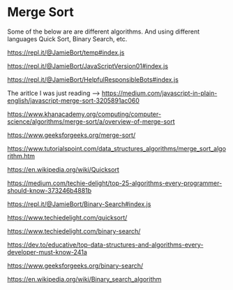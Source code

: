 # Merge Sort

Some of the below are are different algorithms. And using different languages Quick Sort, Binary Search, etc.

https://repl.it/@JamieBort/temp#index.js

https://repl.it/@JamieBort/JavaScriptVersion01#index.js

https://repl.it/@JamieBort/HelpfulResponsibleBots#index.js

The aritlce I was just reading --> https://medium.com/javascript-in-plain-english/javascript-merge-sort-3205891ac060

https://www.khanacademy.org/computing/computer-science/algorithms/merge-sort/a/overview-of-merge-sort

https://www.geeksforgeeks.org/merge-sort/

https://www.tutorialspoint.com/data_structures_algorithms/merge_sort_algorithm.htm

https://en.wikipedia.org/wiki/Quicksort

https://medium.com/techie-delight/top-25-algorithms-every-programmer-should-know-373246b4881b

https://repl.it/@JamieBort/Binary-Search#index.js

https://www.techiedelight.com/quicksort/

https://www.techiedelight.com/binary-search/

https://dev.to/educative/top-data-structures-and-algorithms-every-developer-must-know-241a

https://www.geeksforgeeks.org/binary-search/

https://en.wikipedia.org/wiki/Binary_search_algorithm

